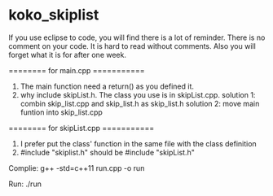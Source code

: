 # koko_skiplist
If you use eclipse to code, you will find there is a lot of reminder.
There is no comment on your code. It is hard to read without comments. Also you will forget what it is for after one week.


======== for main.cpp ===========

1. The main function need a return() as you defined it.
2. why include skipList.h. The class you use is in skipList.cpp. 
		solution 1: combin skip_list.cpp and skip_list.h as skip_list.h
		solution 2: move main funtion into skip_list.cpp


======== for skipList.cpp ===========

1. I prefer put the class' function in the same file with the class definition
2. #include "skiplist.h" should be #include "skipList.h"



Complie:
g++ -std=c++11 run.cpp -o run

Run:
./run
